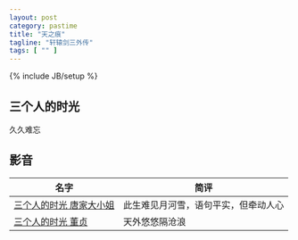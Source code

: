 ```yaml
---
layout: post
category: pastime
title: "天之痕"
tagline: "轩辕剑三外传"
tags: [ "" ] 
---
```

{% include JB/setup %}


## 三个人的时光

久久难忘


## 影音

| 名字 | 简评 |
| ---- | ---- |
| [三个人的时光 唐家大小姐](http://v.youku.com/v_show/id_XMjEzMDIyMA==.html) | 此生难见月河雪，语句平实，但牵动人心
| [三个人的时光 董贞](http://www.tudou.com/programs/view/G-YGnRI7oBw/) | 天外悠悠隔沧浪
